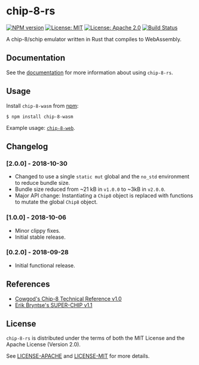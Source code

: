 # chip-8-rs

[![NPM version](https://img.shields.io/npm/v/chip-8-wasm.svg?style=flat)](https://www.npmjs.com/package/chip-8-wasm)
[![License: MIT](https://img.shields.io/badge/License-MIT-yellow.svg)](https://opensource.org/licenses/MIT)
[![License: Apache 2.0](https://img.shields.io/badge/License-Apache%202.0-blue.svg)](https://opensource.org/licenses/Apache-2.0)
[![Build Status](https://travis-ci.org/jeffrey-xiao/chip-8-rs.svg?branch=master)](https://travis-ci.org/jeffrey-xiao/chip-8-rs)

A chip-8/schip emulator written in Rust that compiles to WebAssembly.

## Documentation

See the [documentation](https://jeffreyxiao.me/chip-8-rs) for more information about using
`chip-8-rs`.

## Usage

Install `chip-8-wasm` from [npm](https://www.npmjs.com/):
```
$ npm install chip-8-wasm
```

Example usage: [`chip-8-web`](https://gitlab.com/jeffrey-xiao/chip-8-web).

## Changelog

### [2.0.0] - 2018-10-30

 - Changed to use a single `static mut` global and the `no_std` environment to reduce bundle size.
 - Bundle size reduced from ~21 kB in `v1.0.0` to ~3kB in `v2.0.0`.
 - Major API change: Instantiating a `Chip8` object is replaced with functions to mutate the global
   `Chip8` object.

### [1.0.0] - 2018-10-06

 - Minor clippy fixes.
 - Initial stable release.

### [0.2.0] - 2018-09-28

 - Initial functional release.

## References

 - [Cowgod's Chip-8 Technical Reference v1.0](http://devernay.free.fr/hacks/chip8/C8TECH10.HTM)
 - [Erik Bryntse's SUPER-CHIP v1.1](http://devernay.free.fr/hacks/chip8/schip.txt)

## License

`chip-8-rs` is distributed under the terms of both the MIT License and the Apache License (Version
2.0).

See [LICENSE-APACHE](LICENSE-APACHE) and [LICENSE-MIT](LICENSE-MIT) for more details.
